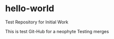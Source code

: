 # hello-world

Test Repository for Initial Work

This is test Git-Hub for a neophyte
Testing merges
